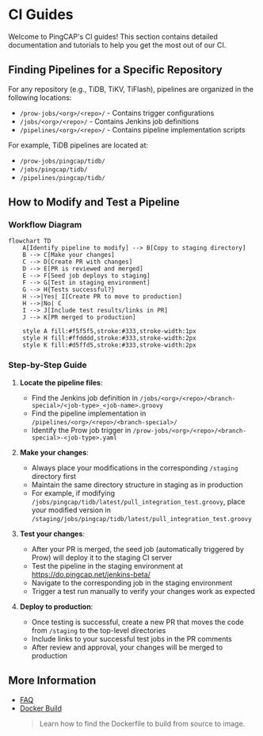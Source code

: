 
# CI Guides

Welcome to PingCAP's CI guides! This section contains detailed documentation and tutorials to help you get the most out of our CI.

## Finding Pipelines for a Specific Repository

For any repository (e.g., TiDB, TiKV, TiFlash), pipelines are organized in the following locations:

- `/prow-jobs/<org>/<repo>/` - Contains trigger configurations
- `/jobs/<org>/<repo>/` - Contains Jenkins job definitions
- `/pipelines/<org>/<repo>/` - Contains pipeline implementation scripts

For example, TiDB pipelines are located at:
- `/prow-jobs/pingcap/tidb/`
- `/jobs/pingcap/tidb/`
- `/pipelines/pingcap/tidb/`

## How to Modify and Test a Pipeline

### Workflow Diagram

```mermaid
flowchart TD
    A[Identify pipeline to modify] --> B[Copy to staging directory]
    B --> C[Make your changes]
    C --> D[Create PR with changes]
    D --> E[PR is reviewed and merged]
    E --> F[Seed job deploys to staging]
    F --> G[Test in staging environment]
    G --> H{Tests successful?}
    H -->|Yes| I[Create PR to move to production]
    H -->|No| C
    I --> J[Include test results/links in PR]
    J --> K[PR merged to production]

    style A fill:#f5f5f5,stroke:#333,stroke-width:1px
    style H fill:#ffdddd,stroke:#333,stroke-width:2px
    style K fill:#d5ffd5,stroke:#333,stroke-width:2px
```

### Step-by-Step Guide

1. **Locate the pipeline files**:
   - Find the Jenkins job definition in `/jobs/<org>/<repo>/<branch-special>/<job-type>_<job-name>.groovy`
   - Find the pipeline implementation in `/pipelines/<org>/<repo>/<branch-special>/`
   - Identify the Prow job trigger in `/prow-jobs/<org>/<repo>/<branch-special>-<job-type>.yaml`

2. **Make your changes**:
   - Always place your modifications in the corresponding `/staging` directory first
   - Maintain the same directory structure in staging as in production
   - For example, if modifying `/jobs/pingcap/tidb/latest/pull_integration_test.groovy`,
     place your modified version in `/staging/jobs/pingcap/tidb/latest/pull_integration_test.groovy`

3. **Test your changes**:
   - After your PR is merged, the seed job (automatically triggered by Prow) will deploy it to the staging CI server
   - Test the pipeline in the staging environment at https://do.pingcap.net/jenkins-beta/
   - Navigate to the corresponding job in the staging environment
   - Trigger a test run manually to verify your changes work as expected

4. **Deploy to production**:
   - Once testing is successful, create a new PR that moves the code from `/staging` to the top-level directories
   - Include links to your successful test jobs in the PR comments
   - After review and approval, your changes will be merged to production


## More Information

- [FAQ](./FAQ.md)
- [Docker Build](./docker-build.md)
  > Learn how to find the Dockerfile to build from source to image.
